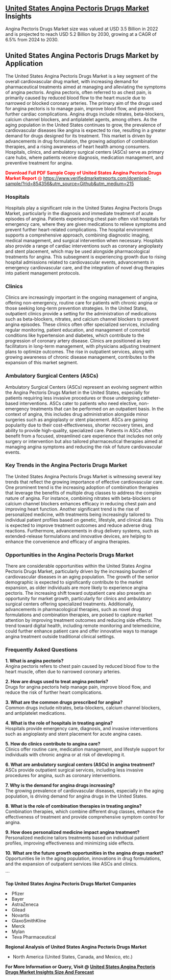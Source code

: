 <h2><a href="https://www.verifiedmarketreports.com/download-sample/?rid=854356&amp;utm_source=Github&amp;utm_medium=215" target="_blank">United States Angina Pectoris Drugs Market</a> Insights</h2><p>Angina Pectoris Drugs Market size was valued at USD 3.5 Billion in 2022 and is projected to reach USD 5.2 Billion by 2030, growing at a CAGR of 6.5% from 2024 to 2030.</p><p><h2>United States Angina Pectoris Drugs Market by Application</h2><p>The United States Angina Pectoris Drugs Market is a key segment of the overall cardiovascular drug market, with increasing demand for pharmaceutical treatments aimed at managing and alleviating the symptoms of angina pectoris. Angina pectoris, often referred to as chest pain, is primarily caused by reduced blood flow to the heart muscle due to narrowed or blocked coronary arteries. The primary aim of the drugs used for angina pectoris is to manage pain, improve blood flow, and prevent further cardiac complications. Angina drugs include nitrates, beta-blockers, calcium channel blockers, and antiplatelet agents, among others. As the aging population in the United States continues to grow, the prevalence of cardiovascular diseases like angina is expected to rise, resulting in a greater demand for drugs designed for its treatment. This market is driven by advancements in drug formulation, the growing adoption of combination therapies, and a rising awareness of heart health among consumers. Hospitals, clinics, and ambulatory surgical centers (ASCs) serve as primary care hubs, where patients receive diagnosis, medication management, and preventive treatment for angina. <p><span class=""><span style="color: #ff0000;"><strong>Download Full PDF Sample Copy of United States Angina Pectoris Drugs Market Report</strong> @ </span><a href="https://www.verifiedmarketreports.com/download-sample/?rid=854356&amp;utm_source=Github&amp;utm_medium=215" target="_blank">https://www.verifiedmarketreports.com/download-sample/?rid=854356&amp;utm_source=Github&amp;utm_medium=215</a></span></p><h3>Hospitals</h3><p>Hospitals play a significant role in the United States Angina Pectoris Drugs Market, particularly in the diagnosis and immediate treatment of acute episodes of angina. Patients experiencing chest pain often visit hospitals for emergency care, where they are given medications to relieve symptoms and prevent further heart-related complications. The hospital environment supports a comprehensive approach, combining diagnostic imaging, medical management, and surgical intervention when necessary. Hospitals also provide a range of cardiac interventions such as coronary angioplasty and stent placement, which may be used alongside pharmacological treatments for angina. This subsegment is experiencing growth due to rising hospital admissions related to cardiovascular events, advancements in emergency cardiovascular care, and the integration of novel drug therapies into patient management protocols. <h3>Clinics</h3><p>Clinics are increasingly important in the ongoing management of angina, offering non-emergency, routine care for patients with chronic angina or those seeking long-term prevention strategies. In the United States, outpatient clinics provide a setting for the administration of medications such as beta-blockers, nitrates, and calcium channel blockers to prevent angina episodes. These clinics often offer specialized services, including regular monitoring, patient education, and management of comorbid conditions like hypertension and diabetes, which contribute to the progression of coronary artery disease. Clinics are positioned as key facilitators in long-term management, with physicians adjusting treatment plans to optimize outcomes. The rise in outpatient services, along with growing awareness of chronic disease management, contributes to the expansion of this market segment.<h3>Ambulatory Surgical Centers (ASCs)</h3><p>Ambulatory Surgical Centers (ASCs) represent an evolving segment within the Angina Pectoris Drugs Market in the United States, especially for patients requiring less invasive procedures or those undergoing catheter-based interventions. ASCs cater to patients who need elective, non-emergency treatments that can be performed on an outpatient basis. In the context of angina, this includes drug administration alongside minor surgeries such as angioplasty or stent placement. ASCs are gaining popularity due to their cost-effectiveness, shorter recovery times, and ability to provide high-quality, specialized care. Patients in ASCs often benefit from a focused, streamlined care experience that includes not only surgery or intervention but also tailored pharmaceutical therapies aimed at managing angina symptoms and reducing the risk of future cardiovascular events.<h3>Key Trends in the Angina Pectoris Drugs Market</h3><p>The United States Angina Pectoris Drugs Market is witnessing several key trends that reflect the growing importance of effective cardiovascular care. One prominent trend is the increasing adoption of combination therapies that leverage the benefits of multiple drug classes to address the complex nature of angina. For instance, combining nitrates with beta-blockers or calcium channel blockers enhances efficacy in reducing chest pain and improving heart function. Another significant trend is the rise of personalized medicine, with treatments being increasingly tailored to individual patient profiles based on genetic, lifestyle, and clinical data. This is expected to improve treatment outcomes and reduce adverse drug reactions. Furthermore, advancements in drug delivery systems, such as extended-release formulations and innovative devices, are helping to enhance the convenience and efficacy of angina therapies. <h3>Opportunities in the Angina Pectoris Drugs Market</h3><p>There are considerable opportunities within the United States Angina Pectoris Drugs Market, particularly driven by the increasing burden of cardiovascular diseases in an aging population. The growth of the senior demographic is expected to significantly contribute to the market expansion, as older individuals are more likely to experience angina pectoris. The increasing shift toward outpatient care also presents an opportunity for market growth, particularly for clinics and ambulatory surgical centers offering specialized treatments. Additionally, advancements in pharmacological therapies, such as novel drug formulations and combination therapies, are poised to capture market attention by improving treatment outcomes and reducing side effects. The trend toward digital health, including remote monitoring and telemedicine, could further enhance patient care and offer innovative ways to manage angina treatment outside traditional clinical settings.<h3>Frequently Asked Questions</h3><p><strong>1. What is angina pectoris?</strong><br>Angina pectoris refers to chest pain caused by reduced blood flow to the heart muscle, often due to narrowed coronary arteries.</p><p><strong>2. How are drugs used to treat angina pectoris?</strong><br>Drugs for angina pectoris help manage pain, improve blood flow, and reduce the risk of further heart complications.</p><p><strong>3. What are the common drugs prescribed for angina?</strong><br>Common drugs include nitrates, beta-blockers, calcium channel blockers, and antiplatelet medications.</p><p><strong>4. What is the role of hospitals in treating angina?</strong><br>Hospitals provide emergency care, diagnosis, and invasive interventions such as angioplasty and stent placement for acute angina cases.</p><p><strong>5. How do clinics contribute to angina care?</strong><br>Clinics offer routine care, medication management, and lifestyle support for individuals with chronic angina or at risk of developing it.</p><p><strong>6. What are ambulatory surgical centers (ASCs) in angina treatment?</strong><br>ASCs provide outpatient surgical services, including less invasive procedures for angina, such as coronary interventions.</p><p><strong>7. Why is the demand for angina drugs increasing?</strong><br>The growing prevalence of cardiovascular diseases, especially in the aging population, is driving demand for angina drugs in the United States.</p><p><strong>8. What is the role of combination therapies in treating angina?</strong><br>Combination therapies, which combine different drug classes, enhance the effectiveness of treatment and provide comprehensive symptom control for angina.</p><p><strong>9. How does personalized medicine impact angina treatment?</strong><br>Personalized medicine tailors treatments based on individual patient profiles, improving effectiveness and minimizing side effects.</p><p><strong>10. What are the future growth opportunities in the angina drugs market?</strong><br>Opportunities lie in the aging population, innovations in drug formulations, and the expansion of outpatient services like ASCs and clinics.</p>```</p><p><strong>Top United States Angina Pectoris Drugs Market Companies</strong></p><div data-test-id=""><p><li>Pfizer</li><li> Bayer</li><li> AstraZeneca</li><li> Gilead</li><li> Novartis</li><li> GlaxoSmithKline</li><li> Merck</li><li> Mylan</li><li> Teva Pharmaceutical</li></p><div><strong>Regional Analysis of&nbsp;United States Angina Pectoris Drugs Market</strong></div><ul><li dir="ltr"><p dir="ltr">North America&nbsp;(United States, Canada, and Mexico, etc.)</p></li></ul><p><strong>For More Information or Query, Visit @&nbsp;</strong><strong><a href="https://www.verifiedmarketreports.com/product/angina-pectoris-drugs-market/?utm_source=Github&amp;utm_medium=215" target="_blank">United States Angina Pectoris Drugs Market Insights Size And Forecast</a></strong></p></div>
